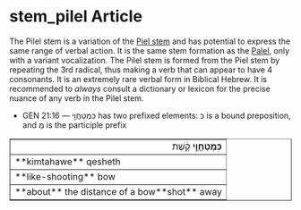 # stem_pilel Article
The Pilel stem is a variation of the [Piel stem](https://git.door43.org/Door43/en-uhg/src/master/content/stem_piel/02.md) and has potential to express the same range of verbal action.  It is the same stem formation as the [Palel](https://git.door43.org/Door43/en-uhg/src/master/content/stem_palel/02.md), only with a variant vocalization.  The Pilel stem is formed from the Piel stem by repeating the 3rd radical, thus making a verb that can appear to have 4 consonants.  It is an extremely rare verbal form in Biblical Hebrew. It is recommended to *always* consult a dictionary or lexicon for the precise nuance of any verb in the Pilel stem.

* GEN 21:16 –– כִּמְטַחֲוֵ֣י has two prefixed elements: כִּ is a bound preposition, and מְ is the participle prefix
<table border="1" class="docutils">
<colgroup>
<col width="100%" />
</colgroup>
<tbody valign="top">
<tr class="row-odd" align="right"><td><b>כִּמְטַחֲוֵ֣י</b> קֶ֔שֶׁת</td>
</tr>
<tr class="row-even"><td>**kimtahawe** qesheth</td>
</tr>
<tr class="row-odd"><td>**like-shooting** bow</td>
</tr>
<tr class="row-even"><td>**about** the distance of a bow**shot** away</td>
</tr>
</tbody>
</table> 